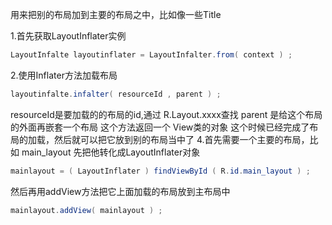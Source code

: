 用来把别的布局加到主要的布局之中，比如像一些Title

1.首先获取LayoutInflater实例
```java
LayoutInfalte layoutinflater = LayoutInfalter.from( context ) ;
```
2.使用Inflater方法加载布局
```java
layoutinfalte.infalter( resourceId , parent ) ;
```
resourceId是要加载的的布局的id,通过 R.Layout.xxxx查找
parent 是给这个布局的外面再嵌套一个布局
这个方法返回一个 View类的对象
这个时候已经完成了布局的加载，然后就可以把它放到别的布局当中了
4.首先需要一个主要的布局，比如 main_layout
先把他转化成LayoutInflater对象
```java
mainlayout = ( LayoutInflater ) findViewById ( R.id.main_layout ) ;
```
然后再用addView方法把它上面加载的布局放到主布局中
```java
mainlayout.addView( mainlayout ) ;
```
